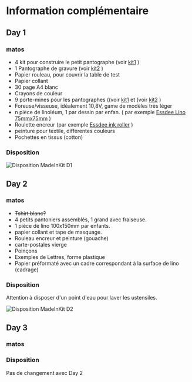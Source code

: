 # Information complémentaire
## Day 1
### matos

- 4 kit pour construire le petit pantographe (voir [kit1]() )
- 1 Pantographe de gravure (voir [kit2]() )
- Papier rouleau, pour couvrir la table de test
- Papier collant
- 30 page A4 blanc
- Crayons de couleur
- 9 porte-mines pour les pantographes ((voir [kit1]() et (voir [kit2]() )
- Foreuse/visseuse, idéalement 10,8V, game de modèles très léger
- n pièce de linoléum, 1 par dessin par enfan. ( par exemple [Essdee Lino 75mmx75mm](http://www.essdee.co/products.aspx?cat=lino) )
- Roulette encreur (par exemple [Essdee ink roller](http://www.essdee.co/products.aspx?cat=rollers) )
- peinture pour textile, différentes couleurs
- Pochettes en tissus (cotton) 

### Disposition

![Disposition MadeInKit D1](https://cloud.githubusercontent.com/assets/12049360/26450591/894e558c-4158-11e7-8a88-05d372329fd7.png)

## Day 2
### matos
- ~~Tshirt blanc?~~
- 4 petits pantoniers assemblés, 1 grand avec fraiseuse.
- 1 pièce de lino 100x150mm par enfants. 
- papier collant et tape de masquage. 
- Rouleau encreur et peinture (gouache)
- carte-postales vierge
- Poinçons
- Exemples de Lettres, forme plastique
- Papier préformaté avec un cadre correspondant à la surface de lino (cadrage)

### Disposition

Attention à disposer d'un point d'eau pour laver les ustensiles.   

![Disposition MadeInKit D2](https://cloud.githubusercontent.com/assets/12049360/26450634/c16ed540-4158-11e7-86bf-1468f08dd4fa.png)


## Day 3
### matos


### Disposition
Pas de changement avec Day 2
